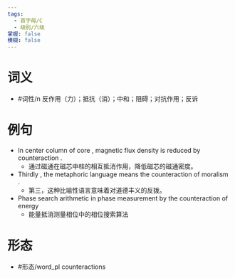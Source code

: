 ```yaml
---
tags:
  - 首字母/C
  - 级别/六级
掌握: false
模糊: false
---
```

# 词义
- #词性/n  反作用（力）；抵抗（消）；中和；阻碍；对抗作用；反诉
# 例句
- In center column of core , magnetic flux density is reduced by counteraction .
	- 通过磁通在磁芯中柱的相互抵消作用，降低磁芯的磁通密度。
- Thirdly , the metaphoric language means the counteraction of moralism .
	- 第三，这种比喻性语言意味着对道德丰义的反拨。
- Phase search arithmetic in phase measurement by the counteraction of energy
	- 能量抵消测量相位中的相位搜索算法
# 形态
- #形态/word_pl counteractions
